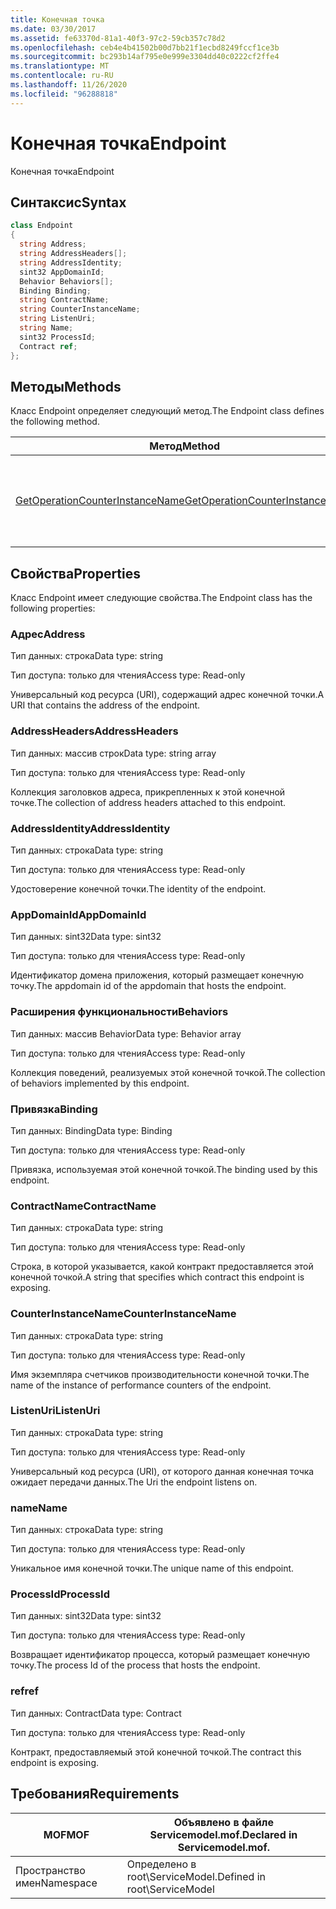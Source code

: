 ```yaml
---
title: Конечная точка
ms.date: 03/30/2017
ms.assetid: fe63370d-81a1-40f3-97c2-59cb357c78d2
ms.openlocfilehash: ceb4e4b41502b00d7bb21f1ecbd8249fccf1ce3b
ms.sourcegitcommit: bc293b14af795e0e999e3304dd40c0222cf2ffe4
ms.translationtype: MT
ms.contentlocale: ru-RU
ms.lasthandoff: 11/26/2020
ms.locfileid: "96288818"
---
```

# <a name="endpoint"></a><span data-ttu-id="621b4-102">Конечная точка</span><span class="sxs-lookup"><span data-stu-id="621b4-102">Endpoint</span></span>

<span data-ttu-id="621b4-103">Конечная точка</span><span class="sxs-lookup"><span data-stu-id="621b4-103">Endpoint</span></span>  
  
## <a name="syntax"></a><span data-ttu-id="621b4-104">Синтаксис</span><span class="sxs-lookup"><span data-stu-id="621b4-104">Syntax</span></span>  
  
```csharp
class Endpoint  
{  
  string Address;  
  string AddressHeaders[];  
  string AddressIdentity;  
  sint32 AppDomainId;  
  Behavior Behaviors[];  
  Binding Binding;  
  string ContractName;  
  string CounterInstanceName;  
  string ListenUri;  
  string Name;  
  sint32 ProcessId;  
  Contract ref;  
};  
```  
  
## <a name="methods"></a><span data-ttu-id="621b4-105">Методы</span><span class="sxs-lookup"><span data-stu-id="621b4-105">Methods</span></span>  

 <span data-ttu-id="621b4-106">Класс Endpoint определяет следующий метод.</span><span class="sxs-lookup"><span data-stu-id="621b4-106">The Endpoint class defines the following method.</span></span>  
  
|<span data-ttu-id="621b4-107">Метод</span><span class="sxs-lookup"><span data-stu-id="621b4-107">Method</span></span>|<span data-ttu-id="621b4-108">Описание</span><span class="sxs-lookup"><span data-stu-id="621b4-108">Description</span></span>|  
|------------|-----------------|  
|[<span data-ttu-id="621b4-109">GetOperationCounterInstanceName</span><span class="sxs-lookup"><span data-stu-id="621b4-109">GetOperationCounterInstanceName</span></span>](getoperationcounterinstancename.md)|<span data-ttu-id="621b4-110">Извлекает имя экземпляра счетчика производительности операций</span><span class="sxs-lookup"><span data-stu-id="621b4-110">Retrieves the operation performance counter instance name</span></span>|  
  
## <a name="properties"></a><span data-ttu-id="621b4-111">Свойства</span><span class="sxs-lookup"><span data-stu-id="621b4-111">Properties</span></span>  

 <span data-ttu-id="621b4-112">Класс Endpoint имеет следующие свойства.</span><span class="sxs-lookup"><span data-stu-id="621b4-112">The Endpoint class has the following properties:</span></span>  
  
### <a name="address"></a><span data-ttu-id="621b4-113">Адрес</span><span class="sxs-lookup"><span data-stu-id="621b4-113">Address</span></span>  

 <span data-ttu-id="621b4-114">Тип данных: строка</span><span class="sxs-lookup"><span data-stu-id="621b4-114">Data type: string</span></span>  
  
 <span data-ttu-id="621b4-115">Тип доступа: только для чтения</span><span class="sxs-lookup"><span data-stu-id="621b4-115">Access type: Read-only</span></span>  
  
 <span data-ttu-id="621b4-116">Универсальный код ресурса (URI), содержащий адрес конечной точки.</span><span class="sxs-lookup"><span data-stu-id="621b4-116">A URI that contains the address of the endpoint.</span></span>  
  
### <a name="addressheaders"></a><span data-ttu-id="621b4-117">AddressHeaders</span><span class="sxs-lookup"><span data-stu-id="621b4-117">AddressHeaders</span></span>  

 <span data-ttu-id="621b4-118">Тип данных: массив строк</span><span class="sxs-lookup"><span data-stu-id="621b4-118">Data type: string array</span></span>  
  
 <span data-ttu-id="621b4-119">Тип доступа: только для чтения</span><span class="sxs-lookup"><span data-stu-id="621b4-119">Access type: Read-only</span></span>  
  
 <span data-ttu-id="621b4-120">Коллекция заголовков адреса, прикрепленных к этой конечной точке.</span><span class="sxs-lookup"><span data-stu-id="621b4-120">The collection of address headers attached to this endpoint.</span></span>  
  
### <a name="addressidentity"></a><span data-ttu-id="621b4-121">AddressIdentity</span><span class="sxs-lookup"><span data-stu-id="621b4-121">AddressIdentity</span></span>  

 <span data-ttu-id="621b4-122">Тип данных: строка</span><span class="sxs-lookup"><span data-stu-id="621b4-122">Data type: string</span></span>  
  
 <span data-ttu-id="621b4-123">Тип доступа: только для чтения</span><span class="sxs-lookup"><span data-stu-id="621b4-123">Access type: Read-only</span></span>  
  
 <span data-ttu-id="621b4-124">Удостоверение конечной точки.</span><span class="sxs-lookup"><span data-stu-id="621b4-124">The identity of the endpoint.</span></span>  
  
### <a name="appdomainid"></a><span data-ttu-id="621b4-125">AppDomainId</span><span class="sxs-lookup"><span data-stu-id="621b4-125">AppDomainId</span></span>  

 <span data-ttu-id="621b4-126">Тип данных: sint32</span><span class="sxs-lookup"><span data-stu-id="621b4-126">Data type: sint32</span></span>  
  
 <span data-ttu-id="621b4-127">Тип доступа: только для чтения</span><span class="sxs-lookup"><span data-stu-id="621b4-127">Access type: Read-only</span></span>  
  
 <span data-ttu-id="621b4-128">Идентификатор домена приложения, который размещает конечную точку.</span><span class="sxs-lookup"><span data-stu-id="621b4-128">The appdomain id of the appdomain that hosts the endpoint.</span></span>  
  
### <a name="behaviors"></a><span data-ttu-id="621b4-129">Расширения функциональности</span><span class="sxs-lookup"><span data-stu-id="621b4-129">Behaviors</span></span>  

 <span data-ttu-id="621b4-130">Тип данных: массив Behavior</span><span class="sxs-lookup"><span data-stu-id="621b4-130">Data type: Behavior array</span></span>  
  
 <span data-ttu-id="621b4-131">Тип доступа: только для чтения</span><span class="sxs-lookup"><span data-stu-id="621b4-131">Access type: Read-only</span></span>  
  
 <span data-ttu-id="621b4-132">Коллекция поведений, реализуемых этой конечной точкой.</span><span class="sxs-lookup"><span data-stu-id="621b4-132">The collection of behaviors implemented by this endpoint.</span></span>  
  
### <a name="binding"></a><span data-ttu-id="621b4-133">Привязка</span><span class="sxs-lookup"><span data-stu-id="621b4-133">Binding</span></span>  

 <span data-ttu-id="621b4-134">Тип данных: Binding</span><span class="sxs-lookup"><span data-stu-id="621b4-134">Data type: Binding</span></span>  
  
 <span data-ttu-id="621b4-135">Тип доступа: только для чтения</span><span class="sxs-lookup"><span data-stu-id="621b4-135">Access type: Read-only</span></span>  
  
 <span data-ttu-id="621b4-136">Привязка, используемая этой конечной точкой.</span><span class="sxs-lookup"><span data-stu-id="621b4-136">The binding used by this endpoint.</span></span>  
  
### <a name="contractname"></a><span data-ttu-id="621b4-137">ContractName</span><span class="sxs-lookup"><span data-stu-id="621b4-137">ContractName</span></span>  

 <span data-ttu-id="621b4-138">Тип данных: строка</span><span class="sxs-lookup"><span data-stu-id="621b4-138">Data type: string</span></span>  
  
 <span data-ttu-id="621b4-139">Тип доступа: только для чтения</span><span class="sxs-lookup"><span data-stu-id="621b4-139">Access type: Read-only</span></span>  
  
 <span data-ttu-id="621b4-140">Строка, в которой указывается, какой контракт предоставляется этой конечной точкой.</span><span class="sxs-lookup"><span data-stu-id="621b4-140">A string that specifies which contract this endpoint is exposing.</span></span>  
  
### <a name="counterinstancename"></a><span data-ttu-id="621b4-141">CounterInstanceName</span><span class="sxs-lookup"><span data-stu-id="621b4-141">CounterInstanceName</span></span>  

 <span data-ttu-id="621b4-142">Тип данных: строка</span><span class="sxs-lookup"><span data-stu-id="621b4-142">Data type: string</span></span>  
  
 <span data-ttu-id="621b4-143">Тип доступа: только для чтения</span><span class="sxs-lookup"><span data-stu-id="621b4-143">Access type: Read-only</span></span>  
  
 <span data-ttu-id="621b4-144">Имя экземпляра счетчиков производительности конечной точки.</span><span class="sxs-lookup"><span data-stu-id="621b4-144">The name of the instance of performance counters of the endpoint.</span></span>  
  
### <a name="listenuri"></a><span data-ttu-id="621b4-145">ListenUri</span><span class="sxs-lookup"><span data-stu-id="621b4-145">ListenUri</span></span>  

 <span data-ttu-id="621b4-146">Тип данных: строка</span><span class="sxs-lookup"><span data-stu-id="621b4-146">Data type: string</span></span>  
  
 <span data-ttu-id="621b4-147">Тип доступа: только для чтения</span><span class="sxs-lookup"><span data-stu-id="621b4-147">Access type: Read-only</span></span>  
  
 <span data-ttu-id="621b4-148">Универсальный код ресурса (URI), от которого данная конечная точка ожидает передачи данных.</span><span class="sxs-lookup"><span data-stu-id="621b4-148">The Uri the endpoint listens on.</span></span>  
  
### <a name="name"></a><span data-ttu-id="621b4-149">name</span><span class="sxs-lookup"><span data-stu-id="621b4-149">Name</span></span>  

 <span data-ttu-id="621b4-150">Тип данных: строка</span><span class="sxs-lookup"><span data-stu-id="621b4-150">Data type: string</span></span>  
  
 <span data-ttu-id="621b4-151">Тип доступа: только для чтения</span><span class="sxs-lookup"><span data-stu-id="621b4-151">Access type: Read-only</span></span>  
  
 <span data-ttu-id="621b4-152">Уникальное имя конечной точки.</span><span class="sxs-lookup"><span data-stu-id="621b4-152">The unique name of this endpoint.</span></span>  
  
### <a name="processid"></a><span data-ttu-id="621b4-153">ProcessId</span><span class="sxs-lookup"><span data-stu-id="621b4-153">ProcessId</span></span>  

 <span data-ttu-id="621b4-154">Тип данных: sint32</span><span class="sxs-lookup"><span data-stu-id="621b4-154">Data type: sint32</span></span>  
  
 <span data-ttu-id="621b4-155">Тип доступа: только для чтения</span><span class="sxs-lookup"><span data-stu-id="621b4-155">Access type: Read-only</span></span>  
  
 <span data-ttu-id="621b4-156">Возвращает идентификатор процесса, который размещает конечную точку.</span><span class="sxs-lookup"><span data-stu-id="621b4-156">The process Id of the process that hosts the endpoint.</span></span>  
  
### <a name="ref"></a><span data-ttu-id="621b4-157">ref</span><span class="sxs-lookup"><span data-stu-id="621b4-157">ref</span></span>  

 <span data-ttu-id="621b4-158">Тип данных: Contract</span><span class="sxs-lookup"><span data-stu-id="621b4-158">Data type: Contract</span></span>  
  
 <span data-ttu-id="621b4-159">Тип доступа: только для чтения</span><span class="sxs-lookup"><span data-stu-id="621b4-159">Access type: Read-only</span></span>  
  
 <span data-ttu-id="621b4-160">Контракт, предоставляемый этой конечной точкой.</span><span class="sxs-lookup"><span data-stu-id="621b4-160">The contract this endpoint is exposing.</span></span>  
  
## <a name="requirements"></a><span data-ttu-id="621b4-161">Требования</span><span class="sxs-lookup"><span data-stu-id="621b4-161">Requirements</span></span>  
  
|<span data-ttu-id="621b4-162">MOF</span><span class="sxs-lookup"><span data-stu-id="621b4-162">MOF</span></span>|<span data-ttu-id="621b4-163">Объявлено в файле Servicemodel.mof.</span><span class="sxs-lookup"><span data-stu-id="621b4-163">Declared in Servicemodel.mof.</span></span>|  
|---------|-----------------------------------|  
|<span data-ttu-id="621b4-164">Пространство имен</span><span class="sxs-lookup"><span data-stu-id="621b4-164">Namespace</span></span>|<span data-ttu-id="621b4-165">Определено в root\ServiceModel.</span><span class="sxs-lookup"><span data-stu-id="621b4-165">Defined in root\ServiceModel</span></span>|
